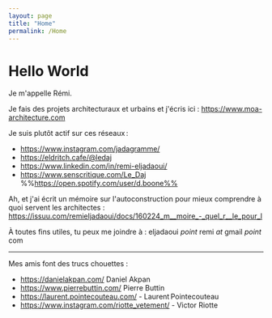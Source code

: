 ```yaml
---
layout: page
title: "Home"
permalink: /Home
---
```


# Hello World

Je m'appelle Rémi.

Je fais des projets architecturaux et urbains et j'écris ici : https://www.moa-architecture.com

Je suis plutôt actif sur ces réseaux :
- https://www.instagram.com/jadagramme/
- https://eldritch.cafe/@ledaj
- https://www.linkedin.com/in/remi-eljadaoui/
- https://www.senscritique.com/Le_Daj
%%https://open.spotify.com/user/d.boone%%

Ah, et j'ai écrit un mémoire sur l'autoconstruction pour mieux comprendre à quoi servent les architectes : https://issuu.com/remieljadaoui/docs/160224_m__moire_-_quel_r__le_pour_l

À toutes fins utiles, tu peux me joindre à : 
eljadaoui *point* remi *at* gmail *point* com

--- 

Mes amis font des trucs chouettes :
- https://danielakpan.com/ Daniel Akpan
- https://www.pierrebuttin.com/ Pierre Buttin
- https://laurent.pointecouteau.com/ - Laurent Pointecouteau
- https://www.instagram.com/riotte_vetement/ - Victor Riotte